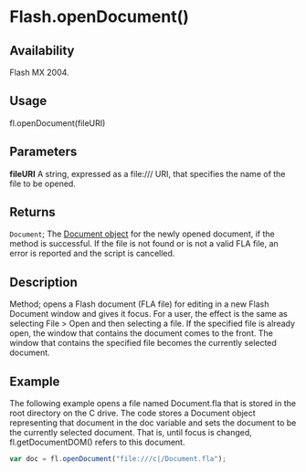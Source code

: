 # Flash.openDocument()

## Availability

Flash MX 2004.

## Usage

fl.openDocument(fileURI)

## Parameters

**fileURI** A string, expressed as a file:/// URI, that specifies the name of the file to be opened.

## Returns

`Document`; The [Document object](../Document_object/Document_summary.md) for the newly opened document, if the method is successful. If the file is not found or is not a valid FLA file, an error is reported and the script is cancelled.

## Description

Method; opens a Flash document (FLA file) for editing in a new Flash Document window and gives it focus. For a user, the effect is the same as selecting File > Open and then selecting a file. If the specified file is already open, the window that contains the document comes to the front. The window that contains the specified file becomes the currently selected document.

## Example

The following example opens a file named Document.fla that is stored in the root directory on the C drive. The code stores a Document object representing that document in the doc variable and sets the document to be the currently selected document. That is, until focus is changed, fl.getDocumentDOM() refers to this document.

```javascript
var doc = fl.openDocument("file:///c|/Document.fla");
```
